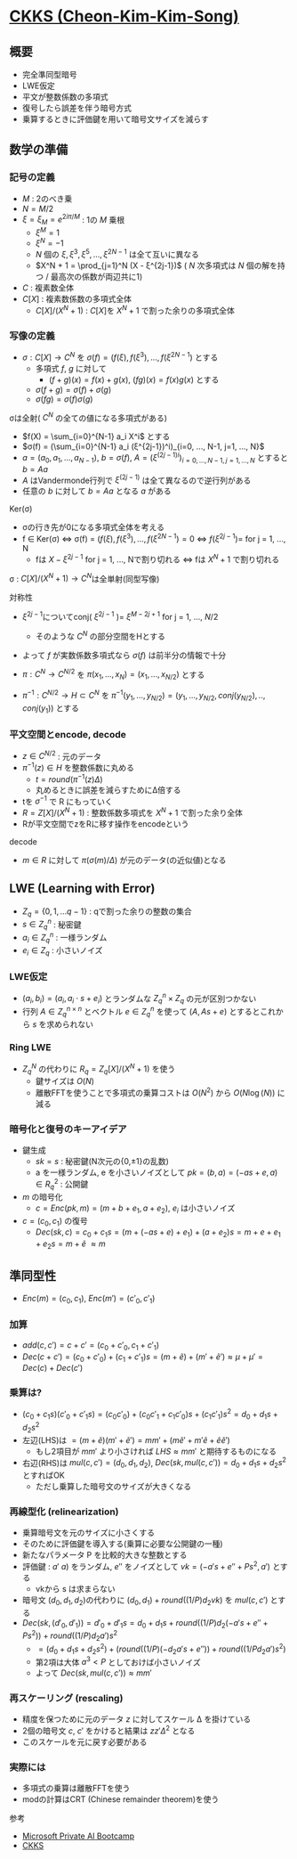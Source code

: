 # [CKKS (Cheon-Kim-Kim-Song)](https://eprint.iacr.org/2016/421)

## 概要
- 完全準同型暗号
- LWE仮定
- 平文が整数係数の多項式
- 復号したら誤差を伴う暗号方式
- 乗算するときに評価鍵を用いて暗号文サイズを減らす

## 数学の準備

### 記号の定義

- $M$ : 2のべき乗
- $N = M/2$
- $ξ = ξ_M = e^{2 i π / M}$ : 1の $M$ 乗根
  - $ξ^M = 1$
  - $ξ^N = -1$
  - $N$ 個の $ξ, ξ^3, ξ^5, ..., ξ^{2N-1}$ は全て互いに異なる
  - $X^N + 1 = \prod_{j=1}^N (X - ξ^{2j-1})$  ( $N$ 次多項式は $N$ 個の解を持つ / 最高次の係数が両辺共に1)
- $C$ : 複素数全体
- $C[X]$ : 複素数係数の多項式全体
  - $C[ X] / (X^N+1)$ : $C[X]$を $X^N+1$ で割った余りの多項式全体

### 写像の定義
- $σ: C[ X]→ C^N$ を $σ(f) = (f(ξ), f(ξ^3), ..., f(ξ^{2N-1})$ とする
  - 多項式 $f$, $g$ に対して
    - $(f + g)(x) = f(x) + g(x)$, $(fg)(x) = f(x)g(x)$ とする
  - $σ(f + g) = σ(f) + σ(g)$
  - $σ(fg) = σ(f)σ(g)$

σは全射( $C^N$ の全ての値になる多項式がある)
- $f(X) = \sum_{i=0}^{N-1} a_i X^i$ とする
- $σ(f) = (\sum_{i=0}^{N-1} a_i (ξ^{2j-1})^i)_{i=0, ..., N-1, j=1, ..., N}$
- $a = (a_0, a_1, ..., a_{N-1})$, $b = σ(f)$, $A=(ξ^{(2j-1)i})_{i=0, ..., N-1, j=1, ..., N}$ とすると $b = Aa$
- $A$ はVandermonde行列で $ξ^{(2j-1)}$ は全て異なるので逆行列がある
- 任意の $b$ に対して $b = Aa$ となる $a$ がある

Ker(σ)
- σの行き先が0になる多項式全体を考える
- f ∈ Ker(σ) ⇔ σ(f) = $(f(ξ), f(ξ^3), ..., f(ξ^{2N-1})=0$ ⇔ $f(ξ^{2j-1})=$ for j = 1, ..., N
  - fは $X - ξ^{2j-1}$ for j = 1, ..., Nで割り切れる ⇔ fは $X^N+1$ で割り切れる

σ : $C[ X] / (X^N+1) → C^N$は全単射(同型写像)

対称性
- $ξ^{2j-1}$についてconj( $ξ^{2j-1}$ )= $ξ^{M-2j+1}$ for j = 1, ..., $N/2$
  - そのような $C^N$ の部分空間をHとする
- よって $f$ が実数係数多項式なら $σ(f)$ は前半分の情報で十分

- $π:  C^N → C^{N/2}$ を $π(x_1,...,x_N)=(x_1,...,x_{N/2})$ とする
- $π^{-1}: C^{N/2} → H ⊂  C^N$ を $π^{-1}(y_1,...,y_{N/2})=(y_1,...,y_{N/2}, conj(y_{N/2}), .., conj(y_1))$ とする

### 平文空間とencode, decode
- $z ∈ C^{N/2}$ : 元のデータ
- $π^{-1}(z)∈H$ を整数係数に丸める
  - $t = round(π^{-1}(z) Δ)$
  - 丸めるときに誤差を減らすためにΔ倍する
- tを $σ^{-1}$ で R にもっていく
- $R = Z[ X]/(X^N+1)$ : 整数係数多項式を $X^N+1$ で割った余り全体
- Rが平文空間でzをRに移す操作をencodeという

decode
- $m∈R$ に対して $π(σ(m) / Δ)$ が元のデータ(の近似値)となる

## LWE (Learning with Error)
- $Z_q = \{0, 1, ... q-1\}$ : qで割った余りの整数の集合
- $s \in {Z_q}^n$ : 秘密鍵
- $a_i \in {Z_q}^n$ : 一様ランダム
- $e_i \in {Z_q}$ : 小さいノイズ

### LWE仮定

- $(a_i, b_i)=(a_i, a_i \cdot s+e_i)$ とランダムな ${Z_q}^n \times Z_q$ の元が区別つかない
- 行列 $A \in {Z_q}^{n\times n}$ とベクトル $e \in {Z_q}^n$ を使って $(A, As + e)$ とするとこれから $s$ を求められない

### Ring LWE
- ${Z_q}^N$ の代わりに $R_q=Z_q[X]/(X^N+1)$ を使う
  - 鍵サイズは $O(N)$
  - 離散FFTを使うことで多項式の乗算コストは $O(N^2)$ から $O(N \log(N))$ に減る

### 暗号化と復号のキーアイデア
- 鍵生成
  - $sk = s$ : 秘密鍵(N次元の{0,±1}の乱数)
  - a を一様ランダム, e を小さいノイズとして $pk = (b,a)=(-as + e, a) \in {R_q}^2$ : 公開鍵
- $m$ の暗号化
  - $c=Enc(pk, m)=(m + b + e_1, a + e_2)$, $e_i$ は小さいノイズ
- $c=(c_0,c_1)$ の復号
  - $Dec(sk, c)=c_0+c_1s=(m + (-as + e) + e_1) + (a + e_2)s = m + e + e_1 + e_2s = m + \tilde{e}~ \approx m$

## 準同型性
- $Enc(m)=(c_0,c_1)$, $Enc(m')=(c'_0,c'_1)$

### 加算
- $add(c, c') = c+c'=(c_0+c'_0,c_1+c'_1)$
- $Dec(c+c')=(c_0+c'_0)+(c_1+c'_1)s= (m + \tilde{e}) + (m' + \tilde{e}') \approx \mu+\mu' = Dec(c) + Dec(c')$

### 乗算は?
- $(c_0 + c_1 s)(c'_0 + c'_1 s) = (c_0 c'_0) + (c_0 c'_1 + c_1 c'_0)s + (c_1 c'_1)s^2 = d_0 + d_1 s + d_2 s^2$
- 左辺(LHS)は $=(m + \tilde{e})(m' + \tilde{e}') = mm' + (m \tilde{e}' + m' \tilde{e} + \tilde{e}\tilde{e}')$
  - もし2項目が $mm'$ より小さければ $LHS \approx mm'$ と期待するものになる
- 右辺(RHS)は $mul(c, c') = (d_0, d_1, d_2)$, $Dec(sk, mul(c, c')) = d_0 + d_1 s + d_2 s^2$ とすればOK
  - ただし乗算した暗号文のサイズが大きくなる

### 再線型化 (relinearization)
- 乗算暗号文を元のサイズに小さくする
- そのために評価鍵を導入する(乗算に必要な公開鍵の一種)
- 新たなパラメータ P を比較的大きな整数とする
- 評価鍵 : $a' ~ a$) をランダム, $e''$ をノイズとして $vk=(-a' s+e'' +P s^2, a')$ とする
  - vkから s は求まらない
- 暗号文 $(d_0, d_1, d_2)$の代わりに $(d_0,d_1)+round((1/P)d_2 vk)$ を $mul(c, c')$ とする
- $Dec(sk, (d'_0, d'_1))=d'_0+d'_1 s=d_0 + d_1 s + round((1/P) d_2 (-a' s + e'' + P s^2)) + round((1/P) d_2 a') s^2$
  - $=(d_0 + d_1 s + d_2 s^2) + (round((1/P)(-d_2 a' s + e'')) + round((1/P d_2 a') s^2)$
  - 第2項は大体 $a^3 < P$ としておけば小さいノイズ
  - よって $Dec(sk, mul(c, c')) \approx mm'$

### 再スケーリング (rescaling)
- 精度を保つために元のデータ $z$ に対してスケール Δ を掛けている
- 2個の暗号文 $c$, $c'$ をかけると結果は $z z' Δ^2$ となる
- このスケールを元に戻す必要がある

### 実際には
- 多項式の乗算は離散FFTを使う
- modの計算はCRT (Chinese remainder theorem)を使う

参考
- [Microsoft Private AI Bootcamp](https://www.youtube.com/watch?v=SEBdYXxijSo)
- [CKKS](https://blog.openmined.org/ckks-explained-part-1-simple-encoding-and-decoding/)
